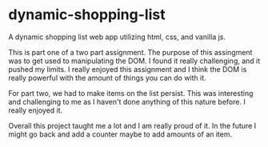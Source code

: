 # dynamic-shopping-list
A dynamic shopping list web app utilizing html, css, and vanilla js. 

This is part one of a two part assignment. The purpose of this assingment was to get used to manipulating the DOM. I found it really challenging, and it pushed my limits. I really enjoyed this assignment and I think the DOM is really powerful with the amount of things you can do with it. 

For part two, we had to make items on the list persist. This was interesting and challenging to me as I haven't done anything of this nature before. I really enjoyed it. 

Overall this project taught me a lot and I am really proud of it. In the future I might go back and add a counter maybe to add amounts of an item. 
